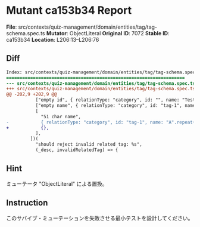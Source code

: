 # Mutant ca153b34 Report

**File**: src/contexts/quiz-management/domain/entities/tag/tag-schema.spec.ts
**Mutator**: ObjectLiteral
**Original ID**: 7072
**Stable ID**: ca153b34
**Location**: L206:13–L206:76

## Diff

```diff
Index: src/contexts/quiz-management/domain/entities/tag/tag-schema.spec.ts
===================================================================
--- src/contexts/quiz-management/domain/entities/tag/tag-schema.spec.ts	original
+++ src/contexts/quiz-management/domain/entities/tag/tag-schema.spec.ts	mutated #7072
@@ -202,9 +202,9 @@
           ["empty id", { relationType: "category", id: "", name: "Test" }],
           ["empty name", { relationType: "category", id: "tag-1", name: "" }],
           [
             "51 char name",
-            { relationType: "category", id: "tag-1", name: "A".repeat(51) },
+            {},
           ],
         ])(
           "should reject invalid related tag: %s",
           (_desc, invalidRelatedTag) => {
```

## Hint

ミューテータ "ObjectLiteral" による置換。

## Instruction

このサバイブ・ミューテーションを失敗させる最小テストを設計してください。

